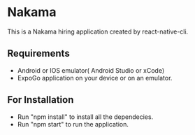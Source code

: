 # Nakama
This is a Nakama hiring application created by react-native-cli.

## Requirements

- Android or IOS emulator( Android Studio or xCode)
- ExpoGo application on your device or on an emulator.

## For Installation

- Run "npm install" to install all the dependecies.
- Run "npm start" to run the application.